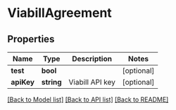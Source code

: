 # ViabillAgreement

## Properties
Name | Type | Description | Notes
------------ | ------------- | ------------- | -------------
**test** | **bool** |  | [optional] 
**apiKey** | **string** | Viabill API key | [optional] 

[[Back to Model list]](../README.md#documentation-for-models) [[Back to API list]](../README.md#documentation-for-api-endpoints) [[Back to README]](../README.md)


